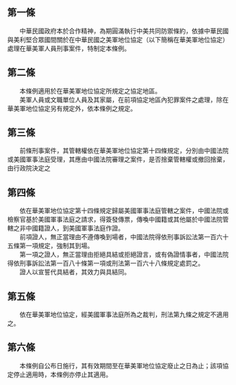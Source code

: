 第一條 
-------
　　中華民國政府本於合作精神，為期圓滿執行中美共同防禦條約，依據中華民國與美利堅合眾國間關於在中華民國之美軍地位協定（以下簡稱在華美軍地位協定）處理在華美軍人員刑事案件，特制定本條例。  


第二條 
-------
　　本條例適用於在華美軍地位協定所規定之協定地區。  
　　美軍人員或文職單位人員及其家屬，在前項協定地區內犯罪案件之處理，除在華美軍地位協定另有規定外，依本條例之規定。  


第三條 
-------
　　前條刑事案件，其管轄權依在華美軍地位協定第十四條規定，分別由中國法院或美國軍事法庭受理，其應由中國法院審理之案件，是否捨棄管轄權或撤回捨棄，由行政院決定之  


第四條 
-------
　　依在華美軍地位協定第十四條規定歸屬美國軍事法庭管轄之案件，中國法院或檢察官基於美國軍事法庭之請求，得簽發傳票，傳喚中國籍或其他屬於中國法院管轄之非中國籍證人，到美國軍事法庭作證。  
　　前項證人，無正當理由不遵傳喚到場者，中國法院得依刑事訴訟法第一百六十五條第一項規定，強制其到場。  
　　第一項之證人，無正當理由拒絕具結或拒絕證言，或有偽證情事者，中國法院得依刑事訴訟法第一百八十條第一項或刑法第一百六十八條規定處罰之。  
　　證人以宣誓代具結者，其效力與具結同。  


第五條 
-------
　　依在華美軍地位協定，經美國軍事法庭所為之裁判，刑法第九條之規定不適用之。  


第六條 
-------
　　本條例自公布日施行，其有效期間至在華美軍地位協定廢止之日為止；該項協定停止適用時，本條例亦停止其適用。
